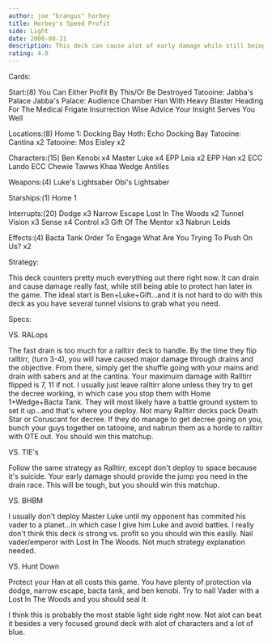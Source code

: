 ```yaml
---
author: joe "brangus" horbey
title: Horbey's Speed Profit
side: Light
date: 2000-08-21
description: This deck can cause alot of early damage while still being able to adapt later on in the game.
rating: 4.0
---
```

Cards: 

Start:(8)
You Can Either Profit By This/Or Be Destroyed
Tatooine: Jabba's Palace
Jabba's Palace: Audience Chamber
Han With Heavy Blaster
Heading For The Medical Frigate
Insurrection
Wise Advice
Your Insight Serves You Well

Locations:(8)
Home 1: Docking Bay
Hoth: Echo Docking Bay
Tatooine: Cantina x2
Tatooine: Mos Eisley x2

Characters:(15)
Ben Kenobi x4
Master Luke x4
EPP Leia x2
EPP Han x2
ECC Lando
ECC Chewie
Tawws Khaa
Wedge Antilles

Weapons:(4)
Luke's Lightsaber
Obi's Lightsaber

Starships:(1)
Home 1

Interrupts:(20)
Dodge x3
Narrow Escape
Lost In The Woods x2
Tunnel Vision x3
Sense x4
Control x3
Gift Of The Mentor x3
Nabrun Leids

Effects:(4)
Bacta Tank
Order To Engage
What Are You Trying To Push On Us? x2





Strategy: 

This deck counters pretty much everything out there right now. It can drain and cause damage really fast, while still being able to protect han later in the game. The ideal start is Ben+Luke+Gift...and it is not hard to do with this deck as you have several tunnel visions to grab what you need.

Specs:

VS. RALops

The fast drain is too much for a ralltirr deck to handle. By the time they flip ralltirr, (turn 3-4), you will have caused major damage through drains and the objective. From there, simply get the shuffle going with your mains and drain with sabers and at the cantina. Your maximuim damage with Ralltirr flipped is 7, 11 if not. I usually just leave ralltirr alone unless they try to get the decree working, in which case you stop them with Home 1+Wedge+Bacta Tank. They will most likely have a battle ground system to set it up...and that's where you deploy. Not many Ralltirr decks pack Death Star or Coruscant for decree. If they do manage to get decree going on you, bunch your guys together on tatooine, and nabrun them as a horde to ralltirr with OTE out. You should win this matchup.

VS. TIE's

Follow the same strategy as Ralltirr, except don't deploy to space because it's suicide. Your early damage should provide the jump you need in the drain race. This will be tough, but you should win this matchup.

VS. BHBM

I usually don't deploy Master Luke until my opponent has commited his vader to a planet...in which case I give him Luke and avoid battles. I really don't think this deck is strong vs. profit so you should win this easily. Nail vader/emperor with Lost In The Woods. Not much strategy explanation needed.

VS. Hunt Down

Protect your Han at all costs this game. You have plenty of protection via dodge, narrow escape, bacta tank, and ben kenobi. Try to nail Vader with a Lost In The Woods and you should seal it.

I think this is probably the most stable light side right now. Not alot can beat it besides a very focused ground deck with alot of characters and a lot of blue. 